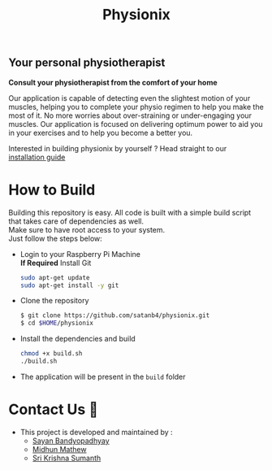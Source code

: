 <br />
   <h1 align="center">Physionix</h1>
 </br>

## Your personal physiotherapist
**Consult your physiotherapist from the comfort of your home**

Our application is capable of detecting even the slightest motion of your muscles, helping you to complete your physio regimen to help you make the most of it. No more worries about over-straining or under-engaging your muscles. Our application is focused on delivering optimum power to aid you in your exercises and to help you become a better you.

Interested in building physionix by yourself ? Head straight to our [installation guide](https://github.com/midhunjac/physionix/wiki/Installation-guide)

# How to Build
Building this repository is easy. All code is built with a simple build script that takes care of dependencies as well.  
Make sure to have root access to your system.  
Just follow the steps below:
- Login to your Raspberry Pi Machine  
**If Required** Install Git
   ```sh
   sudo apt-get update
   sudo apt-get install -y git
   ```
- Clone the repository
   ```sh
   $ git clone https://github.com/satanb4/physionix.git
   $ cd $HOME/physionix
   ```
- Install the dependencies and build
  ```sh
  chmod +x build.sh
  ./build.sh
  ```
- The application will be present in the `build` folder

# Contact Us 📧
- This project is developed and maintained by :
  * [Sayan Bandyopadhyay](https://github.com/satanb4)
  * [Midhun Mathew](https://github.com/midhunjac) 
  * [Sri Krishna Sumanth](https://github.com/Sumanth0201)
